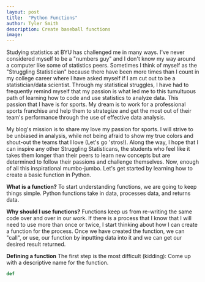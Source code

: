 ```yaml
---
layout: post
title:  "Python Functions"
author: Tyler Smith
description: Create baseball functions
image:
--- 
```


Studying statistics at BYU has challenged me in many ways. I've never considered myself to be a "numbers guy" and I don't know my way around a computer like some of statistics peers. Sometimes I think of myself as the "Struggling Statistician" because there have been more times than I count in my college career where I have asked myself if I am cut out to be a statistician/data scientist. Through my statistical struggles, I have had to frequently remind myself that my passion is what led me to this tumultuous path of learning how to code and use statistics to analyze data. This passion that I have is for sports. My dream is to work for a professional sports franchise and help them to strategize and get the most out of their team's performance through the use of effective data analysis.

My blog's mission is to share my love my passion for sports. I will strive to be unbiased in analysis, while not being afraid to show my true colors and shout-out the teams that I love (Let's go 'stros!). Along the way, I hope that I can inspire any other Struggling Statisticans, the students who feel like it takes them longer than their peers to learn new concepts but are determined to follow their passions and challenge themselves. Now, enough of all this inspirational mumbo-jumbo. Let's get started by learning how to create a basic function in Python.

**What is a function?**
To start understanding functions, we are going to keep things simple. Python functions take in data, processes data, and returns data. 

**Why should I use functions?**
Functions keep us from re-writing the same code over and over in our work. If there is a process that I know that I will need to use more than once or twice, I start thinking about how I can create a function for the process. Once we have created the function, we can "call", or use, our function by inputting data into it and we can get our desired result returned.

**Defining a function**
The first step is the most difficult (kidding): Come up with a descriptive name for the function.

```python
def 
```

